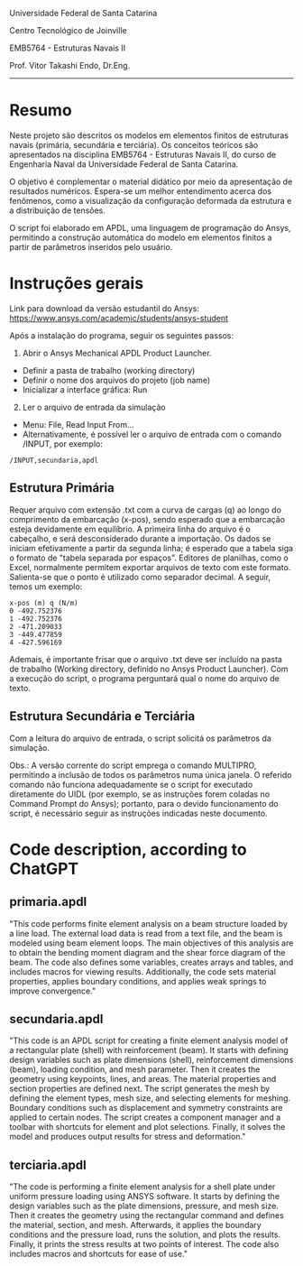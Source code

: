 Universidade Federal de Santa Catarina

Centro Tecnológico de Joinville

EMB5764 - Estruturas Navais II

Prof. Vitor Takashi Endo, Dr.Eng.

---

# Resumo

<!-- Contexto -->
Neste projeto são descritos os modelos em elementos finitos de estruturas navais (primária, secundária e terciária).
Os conceitos teóricos são apresentados na disciplina EMB5764 - Estruturas Navais II, do curso de Engenharia Naval da Universidade Federal de Santa Catarina.

<!-- Objetivo -->
O objetivo é complementar o material didático por meio da apresentação de resultados numéricos.
Espera-se um melhor entendimento acerca dos fenômenos, como a visualização da configuração deformada da estrutura e a distribuição de tensões.

<!-- Script em APDL: parametrização do modelo -->
O script foi elaborado em APDL, uma linguagem de programação do Ansys, permitindo a construção automática do modelo em elementos finitos a partir de parâmetros inseridos pelo usuário.

# Instruções gerais

Link para download da versão estudantil do Ansys: 
https://www.ansys.com/academic/students/ansys-student

Após a instalação do programa, seguir os seguintes passos:
1. Abrir o Ansys Mechanical APDL Product Launcher.
- Definir a pasta de trabalho (working directory)
- Definir o nome dos arquivos do projeto (job name)
- Inicializar a interface gráfica: Run
2. Ler o arquivo de entrada da simulação
- Menu: File, Read Input From...
- Alternativamente, é possível ler o arquivo de entrada com o comando /INPUT, por exemplo:

```
/INPUT,secundaria,apdl  
```

## Estrutura Primária 

Requer arquivo com extensão .txt com a curva de cargas (q) ao longo do comprimento da embarcação (x-pos), sendo esperado que a embarcação esteja devidamente em equilíbrio.
A primeira linha do arquivo é o cabeçalho, e será desconsiderado durante a importação.
Os dados se iniciam efetivamente a partir da segunda linha; é esperado que a tabela siga o formato de "tabela separada por espaços".
Editores de planilhas, como o Excel, normalmente permitem exportar arquivos de texto com este formato.
Salienta-se que o ponto é utilizado como separador decimal.
A seguir, temos um exemplo:

```
x-pos (m) q (N/m)
0 -492.752376
1 -492.752376
2 -471.209033
3 -449.477859
4 -427.596169
```
<!-- apresentação da tabela -->
<!-- | x-pos (m) | q (N/m)     |
| ------ | ---------- |
| 0	     |-492.752376 |
| 1	     |-492.752376 |
| 2	     |-471.209033 |
| 3	     |-449.477859 |
| 4	     |-427.596169 | -->

Ademais, é importante frisar que o arquivo .txt deve ser incluído na pasta de trabalho (Working directory, definido no Ansys Product Launcher).
Com a execução do script, o programa perguntará qual o nome do arquivo de texto.

## Estrutura Secundária e Terciária

Com a leitura do arquivo de entrada, o script solicitá os parâmetros da simulação.

Obs.: A versão corrente do script emprega o comando MULTIPRO, permitindo a inclusão de todos os parâmetros numa única janela.
O referido comando não funciona adequadamente se o script for executado diretamente do UIDL (por exemplo, se as instruções forem coladas no Command Prompt do Ansys); portanto, para o devido funcionamento do script, é necessário seguir as instruções indicadas neste documento.

# Code description, according to ChatGPT

## primaria.apdl

"This code performs finite element analysis on a beam structure loaded by a line load.
The external load data is read from a text file, and the beam is modeled using beam element loops. 
The main objectives of this analysis are to obtain the bending moment diagram and the shear force diagram of the beam. 
The code also defines some variables, creates arrays and tables, and includes macros for viewing results. 
Additionally, the code sets material properties, applies boundary conditions, and applies weak springs to improve convergence."

## secundaria.apdl

"This code is an APDL script for creating a finite element analysis model of a rectangular plate (shell) with reinforcement (beam).
It starts with defining design variables such as plate dimensions (shell), reinforcement dimensions (beam), loading condition, and mesh parameter. 
Then it creates the geometry using keypoints, lines, and areas.
The material properties and section properties are defined next. 
The script generates the mesh by defining the element types, mesh size, and selecting elements for meshing.
Boundary conditions such as displacement and symmetry constraints are applied to certain nodes.
The script creates a component manager and a toolbar with shortcuts for element and plot selections. 
Finally, it solves the model and produces output results for stress and deformation."

## terciaria.apdl

"The code is performing a finite element analysis for a shell plate under uniform pressure loading using ANSYS software. 
It starts by defining the design variables such as the plate dimensions, pressure, and mesh size. 
Then it creates the geometry using the rectangular command and defines the material, section, and mesh. 
Afterwards, it applies the boundary conditions and the pressure load, runs the solution, and plots the results. 
Finally, it prints the stress results at two points of interest. 
The code also includes macros and shortcuts for ease of use."
